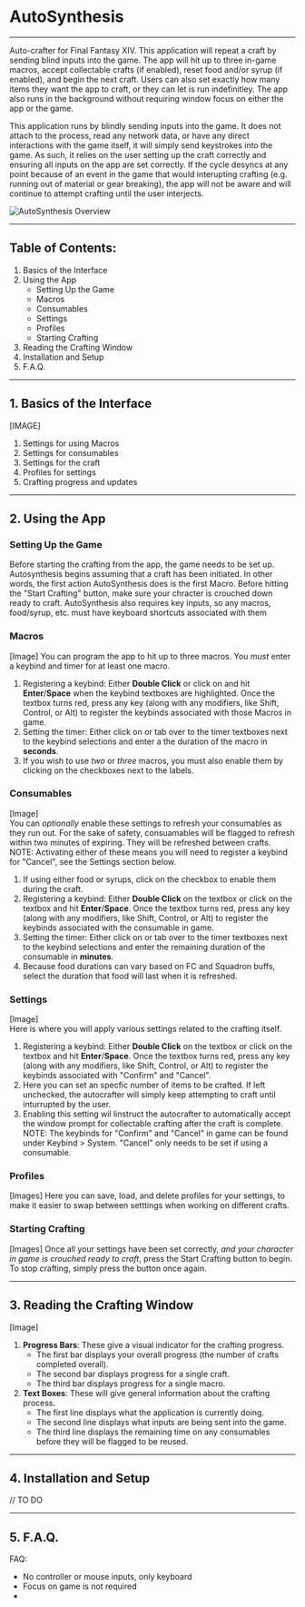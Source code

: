 # **AutoSynthesis**
---
Auto-crafter for Final Fantasy XIV. This application will repeat a craft by sending blind inputs into the game. The app will hit up to three in-game macros, accept collectable crafts (if enabled), reset food and/or syrup (if enabled), and begin the next craft. Users can also set exactly how many items they want the app to craft, or they can let is run indefinitley. The app also runs in the background without requiring window focus on either the app or the game. 

This application runs by blindly sending inputs into the game. It does not attach to the process, read any network data, or have any direct interactions with the game itself, it will simply send keystrokes into the game. As such, it relies on the user setting up the craft correctly and ensuring all inputs on the app are set correctly. If the cycle desyncs at any point because of an event in the game that would interupting crafting (e.g. running out of material or gear breaking), the app will not be aware and will continue to attempt crafting until the user interjects. 

![AutoSynthesis Overview](https://github.com/Saad888/AutoSynthesis/blob/master/RapidSynthesis/Resources/ReadMe%20Images/Full%20UI.PNG)

---

## Table of Contents:
1. Basics of the Interface
2. Using the App
   - Setting Up the Game
   - Macros
   - Consumables
   - Settings
   - Profiles
   - Starting Crafting
5. Reading the Crafting Window
6. Installation and Setup
7. F.A.Q.

---

## 1. Basics of the Interface
[IMAGE]

1. Settings for using Macros
2. Settings for consumables
3. Settings for the craft
4. Profiles for settings
5. Crafting progress and updates

---

## 2. Using the App

### Setting Up the Game
Before starting the crafting from the app, the game needs to be set up. Autosynthesis begins assuming that a craft has been initiated. In other words, the first action AutoSynthesis does is the first Macro. Before hitting the "Start Crafting" button, make sure your chracter is crouched down ready to craft. AutoSynthesis also requires key inputs, so any macros, food/syrup, etc. must have keyboard shortcuts associated with them 

### Macros
[Image]
You can program the app to hit up to three macros. You *must* enter a keybind and timer for at least one macro.  
1. Registering a keybind: Either **Double Click** or click on and hit **Enter**/**Space** when the keybind textboxes are highlighted. Once the textbox turns red, press any key (along with any modifiers, like Shift, Control, or Alt) to register the keybinds associated with those Macros in game.   
2. Setting the timer: Either click on or tab over to the timer textboxes next to the keybind selections and enter a the duration of the macro in **seconds**.   
3. If you wish to use *two* or *three* macros, you must also enable them by clicking on the checkboxes next to the labels.  

### Consumables
[Image]  
You can *optionally* enable these settings to refresh your consumables as they run out. For the sake of safety, consuamables will be flagged to refresh within two minutes of expiring. They will be refreshed between crafts.   
NOTE: Activating either of these means you will need to register a keybind for "Cancel", see the Settings section below.   
1. If using either food or syrups, click on the checkbox to enable them during the craft. 
1. Registering a keybind: Either **Double Click** on the textbox or click on the textbox and hit **Enter**/**Space**. Once the textbox turns red, press any key (along with any modifiers, like Shift, Control, or Alt) to register the keybinds associated with the consumable in game.
2. Setting the timer: Either click on or tab over to the timer textboxes next to the keybind selections and enter the remaining duration of the consumable in **minutes**.
3. Because food durations can vary based on FC and Squadron buffs, select the duration that food will last when it is refreshed.

### Settings
[Image]   
Here is where you will apply various settings related to the crafting itself.   
1. Registering a keybind: Either **Double Click** on the textbox or click on the textbox and hit **Enter**/**Space**. Once the textbox turns red, press any key (along with any modifiers, like Shift, Control, or Alt) to register the keybinds associated with "Confirm" and "Cancel".
2. Here you can set an specfic number of items to be crafted. If left unchecked, the autocrafter will simply keep attempting to craft until inturrupted by the user. 
3. Enabling this setting wil linstruct the autocrafter to automatically accept the window prompt for collectable crafting after the craft is complete. 
NOTE: The keybinds for "Confirm" and "Cancel" in game can be found under Keybind > System. "Cancel" only needs to be set if using a consumable.   

### Profiles
[Images]
Here you can save, load, and delete profiles for your settings, to make it easier to swap between setttings when working on different crafts.   

### Starting Crafting
[Images]
Once all your settings have been set correctly, *and your character in game is crouched ready to craft*, press the Start Crafting button to begin.      
To stop crafting, simply press the button once again. 

---
## 3. Reading the Crafting Window
[Image]
1. **Progress Bars**: These give a visual indicator for the crafting progress.   
   - The first bar displays your overall progress (the number of crafts completed overall).   
   - The second bar displays progress for a single craft.  
   - The third bar displays progress for a single macro.   
2. **Text Boxes**: These will give general information about the crafting process.  
   - The first line displays what the application is currently doing.  
   - The second line displays what inputs are being sent into the game.  
   - The third line displays the remaining time on any consumables before they will be flagged to be reused.   
   
---
## 4. Installation and Setup
// TO DO

---
## 5. F.A.Q.




FAQ:
- No controller or mouse inputs, only keyboard
- Focus on game is not required
- 
